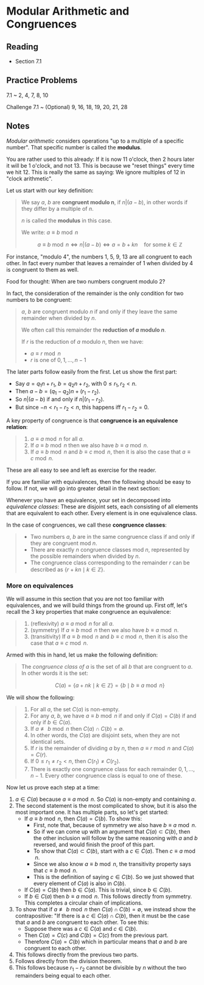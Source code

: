 # Modular Arithmetic and Congruences

## Reading

- Section 7.1

## Practice Problems

7.1
  ~ 2, 4, 7, 8, 10

Challenge 7.1
  ~ (Optional) 9, 16, 18, 19, 20, 21, 28

## Notes

*Modular arithmetic* considers operations "up to a multiple of a specific number". That specific number is called the **modulus**.

You are rather used to this already: If it is now 11 o'clock, then 2 hours later it will be 1 o'clock, and not 13. This is because we "reset things" every time we hit 12. This is really the same as saying: We ignore multiples of 12 in "clock arithmetic".

Let us start with our key definition:

> We say $a$, $b$ are **congruent modulo n**, if $n | (a-b)$, in other words if they differ by a multiple of $n$.
>
> $n$ is called the **modulus** in this case.
>
> We write: $a \equiv b \bmod n$
>
> $$a\equiv b \bmod n \Longleftrightarrow n | (a-b) \Longleftrightarrow a = b + kn\quad\text{for some }k\in\mathbb{Z}$$


For instance, "modulo 4", the numbers 1, 5, 9, 13 are all congruent to each other. In fact every number that leaves a remainder of 1 when divided by 4 is congruent to them as well.

Food for thought: When are two numbers congruent modulo 2?

In fact, the consideration of the remainder is the only condition for two numbers to be congruent:

> $a$, $b$ are congruent modulo $n$ if and only if they leave the same remainder when divided by $n$.
>
> We often call this remainder the **reduction of $a$ modulo $n$**.
>
> If $r$ is the reduction of $a$ modulo $n$, then we have:
>
> - $a \equiv r \bmod n$
> - $r$ is one of $0, 1, \ldots, n-1$

The later parts follow easily from the first. Let us show the first part:

- Say $a = q_1 n + r_1$, $b = q_2 n + r_2$, with $0\leq r_1,r_2 < n$.
- Then $a-b = (q_1-q_2)n + (r_1 - r_2)$.
- So $n|(a-b)$ if and only if $n|(r_1-r_2)$.
- But since $-n < r_1 - r_2 < n$, this happens iff $r_1 - r_2 = 0$.

A key property of congruence is that **congruence is an equivalence relation**:

> 1. $a \equiv a \bmod n$ for all $a$.
> 2. If $a \equiv b \bmod n$ then we also have $b \equiv a \bmod n$.
> 3. If $a \equiv b \bmod n$ and $b \equiv c \bmod n$, then it is also the case that $a \equiv c \bmod n$.

These are all easy to see and left as exercise for the reader.

If you are familiar with equivalences, then the following should be easy to follow. If not, we will go into greater detail in the next section:

Whenever you have an equivalence, your set in decomposed into *equivalence classes*: These are disjoint sets, each consisting of all elements that are equivalent to each other. Every element is in one equivalence class.

In the case of congruences, we call these **congruence classes**:

> - Two numbers $a$, $b$ are in the same congruence class if and only if they are congruent mod $n$.
> - There are exactly $n$ congruence classes mod $n$, represented by the possible remainders when divided by $n$.
> - The congruence class corresponding to the remainder $r$ can be described as $\{ r + k n \mid k \in \mathbb{Z} \}$.

### More on equivalences

We will assume in this section that you are not too familiar with equivalences, and we will build things from the ground up. First off, let's recall the 3 key properties that make congruence an equivalence:

> 1. (reflexivity) $a \equiv a \bmod n$ for all $a$.
> 2.  (symmetry) If $a \equiv b \bmod n$ then we also have $b \equiv a \bmod n$.
> 3. (transitivity) If $a \equiv b \bmod n$ and $b \equiv c \bmod n$, then it is also the case that $a \equiv c \bmod n$.

Armed with this in hand, let us make the following definition:

> The *congruence class of $a$* is the set of all $b$ that are congruent to $a$. In other words it is the set:
>
> $$C(a) = \{ a + nk \mid k \in\mathbb{Z} \} = \{ b \mid  b\equiv a \bmod n \}$$

We will show the following:

> 1. For all $a$, the set $C(a)$ is non-empty.
> 2. For any $a$, $b$, we have $a\equiv b \bmod n$ if and only if $C(a) = C(b)$ if and only if $b \in C(a)$.
> 3. If $a\not\equiv b \bmod n$ then $C(a) \cap C(b) = \emptyset$.
> 4. In other words, the $C(a)$ are disjoint sets, when they are not identical sets.
> 5. If $r$ is the remainder of dividing $a$ by $n$, then  $a\equiv r \bmod n$ and $C(a) = C(r)$.
> 6. If $0\leq r_1\neq r_2 < n$, then $C(r_1) \neq C(r_2)$.
> 7. There is exactly one congruence class for each remainder $0, 1,\ldots, n-1$. Every other congruence class is equal to one of these.

Now let us prove each step at a time:

1. $a\in C(a)$ because $a\equiv a \bmod n$. So $C(a)$ is non-empty and containing $a$.
2. The second statement is the most complicated to show, but it is also the most important one. It has multiple parts, so let's get started:
    - If $a\equiv b \bmod n$, then $C(a) = C(b)$. To show this:
        - First, note that, because of symmetry we also have $b\equiv a \bmod n$.
        - So if we can come up with an argument that $C(a)\subset C(b)$, then the other inclusion will follow by the same reasoning with $a$ and $b$ reversed, and would finish the proof of this part.
        - To show that $C(a) \subset C(b)$, start with a $c\in C(a)$. Then  $c\equiv a \bmod n$.
        - Since we also know $a\equiv b \bmod n$, the transitivity property says that $c\equiv b \bmod n$.
        - This is the definition of saying $c\in C(b)$. So we just showed that every element of $C(a)$ is also in $C(b)$.
    - If $C(a) = C(b)$ then $b\in C(a)$. This is trivial, since $b\in C(b)$.
    - If $b\in C(a)$ then $b \equiv a \bmod n$. This follows directly from symmetry. This completes a circular chain of implications.
3. To show that if $a\not\equiv b \bmod n$ then $C(a) \cap C(b) = \emptyset$, we instead show the contrapositive: "If there is a $c\in C(a) \cap C(b)$, then it must be the case that $a$ and $b$ are congruent to each other. To see this:
    - Suppose there was a $c\in C(a)$ and $c\in C(b)$.
    - Then $C(a) = C(c)$ and $C(b) = C(c)$ from the previous part.
    - Therefore $C(a) = C(b)$ which in particular means that $a$ and $b$ are congruent to each other.
4. This follows directly from the previous two parts.
5. Follows directly from the division theorem.
6. This follows because $r_1 - r_2$ cannot be divisible by $n$ without the two remainders being equal to each other.

